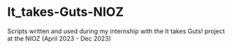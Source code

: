 # It_takes-Guts-NIOZ

Scripts written and used during my internship with the It takes Guts! project at the NIOZ (April 2023 - Dec 2023) 
